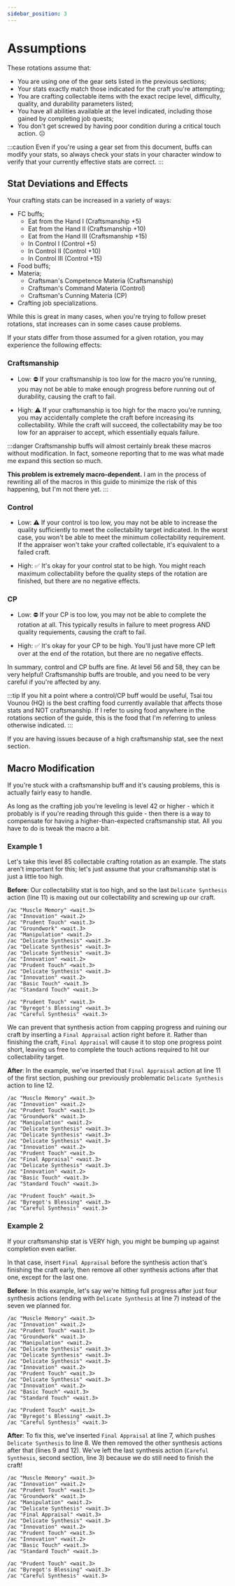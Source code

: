 ```yaml
---
sidebar_position: 3
---
```


# Assumptions

These rotations assume that:

- You are using one of the gear sets listed in the previous sections;
- Your stats exactly match those indicated for the craft you're attempting;
- You are crafting collectable items with the exact recipe level, difficulty, quality, and durability parameters listed;
- You have all abilities available at the level indicated, including those gained by completing job quests;
- You don't get screwed by having poor condition during a critical touch action. ☹️

:::caution
Even if you're using a gear set from this document, buffs can modify your stats, so always check your stats in your character window to verify that your currently effective stats are correct.
:::

## Stat Deviations and Effects

Your crafting stats can be increased in a variety of ways:

- FC buffs;
  - Eat from the Hand I (Craftsmanship +5)
  - Eat from the Hand II (Craftsmanship +10)
  - Eat from the Hand III (Craftsmanship +15)
  - In Control I (Control +5)
  - In Control II (Control +10)
  - In Control III (Control +15)
- Food buffs;
- Materia;
  - Craftsman's Competence Materia (Craftsmanship)
  - Craftsman's Command Materia (Control)
  - Craftsman's Cunning Materia (CP)
- Crafting job specializations.

While this is great in many cases, when you're trying to follow preset rotations, stat increases can in some cases cause problems.

If your stats differ from those assumed for a given rotation, you may experience the following effects:

### Craftsmanship

- Low: ⛔ If your craftsmanship is too low for the macro you're running, you may not be able to make enough progress before running out of durability, causing the craft to fail.

- High: ⚠️ If your craftsmanship is too high for the macro you're running, you may accidentally complete the craft before increasing its collectability. While the craft will succeed, the collectability may be too low for an appraiser to accept, which essentially equals failure.

:::danger
Craftsmanship buffs will almost certainly break these macros without modification. In fact, someone reporting that to me was what made me expand this section so much.

**This problem is extremely macro-dependent.** I am in the process of rewriting all of the macros in this guide to minimize the risk of this happening, but I'm not there yet.
:::

### Control

- Low: ⚠️ If your control is too low, you may not be able to increase the quality sufficiently to meet the collectability target indicated. In the worst case, you won't be able to meet the minimum collectability requirement. If the appraiser won't take your crafted collectable, it's equivalent to a failed craft.

- High: ✅ It's okay for your control stat to be high. You might reach maximum collectability before the quality steps of the rotation are finished, but there are no negative effects.

### CP

- Low: ⛔ If your CP is too low, you may not be able to complete the rotation at all. This typically results in failure to meet progress AND quality requiements, causing the craft to fail.

- High: ✅ It's okay for your CP to be high. You'll just have more CP left over at the end of the rotation, but there are no negative effects.

In summary, control and CP buffs are fine. At level 56 and 58, they can be very helpful! Craftsmanship buffs are trouble, and you need to be very careful if you're affected by any.

:::tip
If you hit a point where a control/CP buff would be useful, Tsai tou Vounou (HQ) is the best crafting food currently available that affects those stats and NOT craftsmanship. If I refer to using food anywhere in the rotations section of the guide, this is the food that I'm referring to unless otherwise indicated.
:::

If you are having issues because of a high craftsmanship stat, see the next section.

## Macro Modification

If you're stuck with a craftsmanship buff and it's causing problems, this is actually fairly easy to handle.

As long as the crafting job you're leveling is level 42 or higher - which it probably is if you're reading through this guide - then there is a way to compensate for having a higher-than-expected craftsmanship stat. All you have to do is tweak the macro a bit.

### Example 1

Let's take this level 85 collectable crafting rotation as an example. The stats aren't important for this; let's just assume that your craftsmanship stat is just a little too high.

**Before**: Our collectability stat is too high, and so the last `Delicate Synthesis` action (line 11) is maxing out our collectability and screwing up our craft.

```plain {11} showLineNumbers
/ac "Muscle Memory" <wait.3>
/ac "Innovation" <wait.2>
/ac "Prudent Touch" <wait.3>
/ac "Groundwork" <wait.3>
/ac "Manipulation" <wait.2>
/ac "Delicate Synthesis" <wait.3>
/ac "Delicate Synthesis" <wait.3>
/ac "Delicate Synthesis" <wait.3>
/ac "Innovation" <wait.2>
/ac "Prudent Touch" <wait.3>
/ac "Delicate Synthesis" <wait.3>
/ac "Innovation" <wait.2>
/ac "Basic Touch" <wait.3>
/ac "Standard Touch" <wait.3>
```

```plain showLineNumbers
/ac "Prudent Touch" <wait.3>
/ac "Byregot's Blessing" <wait.3>
/ac "Careful Synthesis" <wait.3>
```

We can prevent that synthesis action from capping progress and ruining our craft by inserting a `Final Appraisal` action right before it. Rather than finishing the craft, `Final Appraisal` will cause it to stop one progress point short, leaving us free to complete the touch actions required to hit our collectability target.

**After**: In the example, we've inserted that `Final Appraisal` action at line 11 of the first section, pushing our previously problematic `Delicate Synthesis` action to line 12.

```plain {11-12} showLineNumbers
/ac "Muscle Memory" <wait.3>
/ac "Innovation" <wait.2>
/ac "Prudent Touch" <wait.3>
/ac "Groundwork" <wait.3>
/ac "Manipulation" <wait.2>
/ac "Delicate Synthesis" <wait.3>
/ac "Delicate Synthesis" <wait.3>
/ac "Delicate Synthesis" <wait.3>
/ac "Innovation" <wait.2>
/ac "Prudent Touch" <wait.3>
/ac "Final Appraisal" <wait.3>
/ac "Delicate Synthesis" <wait.3>
/ac "Innovation" <wait.2>
/ac "Basic Touch" <wait.3>
/ac "Standard Touch" <wait.3>
```

```plain showLineNumbers
/ac "Prudent Touch" <wait.3>
/ac "Byregot's Blessing" <wait.3>
/ac "Careful Synthesis" <wait.3>
```

### Example 2

If your craftsmanship stat is VERY high, you might be bumping up against completion even earlier.

In that case, insert `Final Appraisal` before the synthesis action that's finishing the craft early, then remove all other synthesis actions after that one, except for the last one.

**Before**: In this example, let's say we're hitting full progress after just four synthesis actions (ending with `Delicate Synthesis` at line 7) instead of the seven we planned for.

```plain {7} showLineNumbers
/ac "Muscle Memory" <wait.3>
/ac "Innovation" <wait.2>
/ac "Prudent Touch" <wait.3>
/ac "Groundwork" <wait.3>
/ac "Manipulation" <wait.2>
/ac "Delicate Synthesis" <wait.3>
/ac "Delicate Synthesis" <wait.3>
/ac "Delicate Synthesis" <wait.3>
/ac "Innovation" <wait.2>
/ac "Prudent Touch" <wait.3>
/ac "Delicate Synthesis" <wait.3>
/ac "Innovation" <wait.2>
/ac "Basic Touch" <wait.3>
/ac "Standard Touch" <wait.3>
```

```
/ac "Prudent Touch" <wait.3>
/ac "Byregot's Blessing" <wait.3>
/ac "Careful Synthesis" <wait.3>
```

**After**: To fix this, we've inserted `Final Appraisal` at line 7, which pushes `Delicate Synthesis` to line 8. We then removed the other synthesis actions after that (lines 9 and 12). We've left the last synthesis action (`Careful Synthesis`, second section, line 3) because we do still need to finish the craft!

```plain {7-8} showLineNumbers
/ac "Muscle Memory" <wait.3>
/ac "Innovation" <wait.2>
/ac "Prudent Touch" <wait.3>
/ac "Groundwork" <wait.3>
/ac "Manipulation" <wait.2>
/ac "Delicate Synthesis" <wait.3>
/ac "Final Appraisal" <wait.3>
/ac "Delicate Synthesis" <wait.3>
/ac "Innovation" <wait.2>
/ac "Prudent Touch" <wait.3>
/ac "Innovation" <wait.2>
/ac "Basic Touch" <wait.3>
/ac "Standard Touch" <wait.3>
```

```plain {3} showLineNumbers
/ac "Prudent Touch" <wait.3>
/ac "Byregot's Blessing" <wait.3>
/ac "Careful Synthesis" <wait.3>
```
